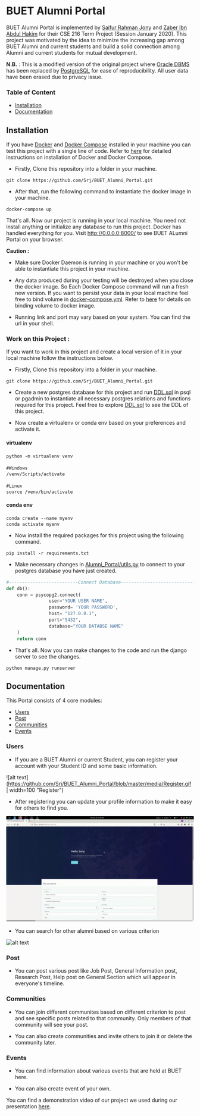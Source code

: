 # BUET Alumni Portal

BUET Alumni Portal is implemented by [Saifur Rahman Jony](https://github.com/Srj/) and [Zaber Ibn Abdul Hakim](https://github.com/zaber666) for their CSE 216 Term Project (Session January 2020). This project was motivated by the idea to minimize the increasing gap among BUET Alumni and current students and build a solid connection among Alumni and current students for mutual development. 

__N.B.__ : This is a modified version of the original project where [Oracle DBMS](https://www.oracle.com/database/) has been replaced by [PostgreSQL](https://www.postgresql.org/) for ease of reproducibility. All user data have been erased due to privacy issue. 

### Table of Content
* [Installation](https://github.com/Srj/BUET_Alumni_Portal/blob/master/README.md#installation)
* [Documentation](https://github.com/Srj/BUET_Alumni_Portal#documentation)

## Installation

If you have [Docker](https://www.docker.com/) and [Docker Compose](https://docs.docker.com/compose/) installed in your machine you can test this project with a single line of code. Refer to [here](https://docs.docker.com/docker-for-windows/install/) for detailed instructions on installation of Docker and Docker Compose.

* Firstly, Clone this repository into a folder in your machine.
````
git clone https://github.com/Srj/BUET_Alumni_Portal.git
````

* After that, run the following command to instantiate the docker image in your machine.
````
docker-compose up
````

That's all. Now our project is running in your local machine. You need not install anything or initialize any database to run this project. Docker has handled everything for you. Visit http://0.0.0.0:8000/ to see BUET ALumni Portal on your browser. 


__Caution :__ 
* Make sure Docker Daemon is running in your machine or you won't be able to instantiate this project in your machine.

* Any data produced during your testing will be destroyed when you close the docker image. So Each Docker Compose command will run a fresh new version. If you want to persist your data in your local machine feel free to bind volume in [docker-compose.yml](https://github.com/Srj/BUET_Alumni_Portal/blob/master/docker-compose.yml). Refer to [here](https://docs.docker.com/storage/volumes/#use-a-volume-with-docker-compose) for details on binding volume to docker image.

* Running link and port may vary based on your system. You can find the url in your shell.

### Work on this Project :
If you want to work in this project and create a local version of it in your local machine follow the instructions below.


* Firstly, Clone this repository into a folder in your machine.
````
git clone https://github.com/Srj/BUET_Alumni_Portal.git
````

* Create a new postgres database for this project and run [DDL.sql](https://github.com/Srj/BUET_Alumni_Portal/blob/master/DDL.sql) in psql or pgadmin to instantiate all necessary postgres relations and functions required for this project. Feel free to explore [DDL.sql](https://github.com/Srj/BUET_Alumni_Portal/blob/master/DDL.sql) to see the DDL of this project.

* Now create a virtualenv or conda env based on your preferences and activate it.

#### virtualenv
````
python -m virtualenv venv

#Windows
/venv/Scripts/activate

#Linux
source /venv/bin/activate
````
#### conda env
````
conda create --name myenv
conda activate myenv
````

* Now install the required packages for this project using the following command.
````
pip install -r requirements.txt
````

* Make necessary changes in [Alumni_Portal/utils.py](https://github.com/Srj/BUET_Alumni_Portal/blob/master/Alumni_Portal/utils.py) to connect to your postgres database you have just created.
````python
#--------------------------Connect Database----------------------------- 
def db():
    conn = psycopg2.connect(
                user="YOUR USER NAME",
                password= 'YOUR PASSWORD',                 
                host= "127.0.0.1",          
                port="5432",
                database="YOUR DATABSE NAME"
    )
    return conn
````

* That's all. Now you can make changes to the code and run the django server to see the changes.

````
python manage.py runserver
````

## Documentation

This Portal consists of 4 core modules:
* [Users](https://github.com/Srj/BUET_Alumni_Portal#users)
* [Post](https://github.com/Srj/BUET_Alumni_Portal#post)
* [Communities](https://github.com/Srj/BUET_Alumni_Portal#communities)
* [Events](https://github.com/Srj/BUET_Alumni_Portal#events)

### Users
* If you are a BUET Alumni or current Student, you can register your account with your Student ID and some basic information. 

![alt text](https://github.com/Srj/BUET_Alumni_Portal/blob/master/media/Register.gif | width=100 "Register")

* After registering you can update your profile information to make it easy for others to find you.

![alt text](https://github.com/Srj/BUET_Alumni_Portal/blob/master/media/Edit.gif "Edit")

* You can search for other alumni based on various criterion

![alt text](https://github.com/Srj/BUET_Alumni_Portal/blob/master/media/Search.gif "Search")


### Post
* You can post various post like Job Post, General Information post, Research Post, Help post on General Section which will appear in everyone's timeline.

### Communities
* You can join different communites based on different criterion to post and see specific posts related to that community. Only members of that community will see your post.

* You can also create communities and invite others to join it or delete the community later.

### Events
* You can find information about various events that are held at BUET here.

* You can also create event of your own.

You can find a demonstration video of our project we used during our presentation [here](https://youtu.be/sk0_A8AHL7E).

 

